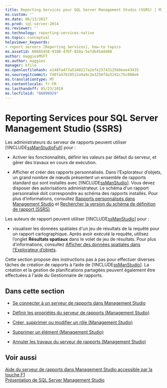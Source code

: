 ```yaml
---
title: Reporting Services pour SQL Server Management Studio (SSRS) | Microsoft Docs
ms.custom: ''
ms.date: 06/13/2017
ms.prod: sql-server-2014
ms.reviewer: ''
ms.technology: reporting-services-native
ms.topic: conceptual
helpviewer_keywords:
- report servers [Reporting Services], how-to topics
ms.assetid: 60685458-9108-47bf-820a-5e7db454d408
author: maggiesMSFT
ms.author: maggies
manager: kfile
ms.openlocfilehash: e148fa4f7a5340217a2efe2374312568eee43435
ms.sourcegitcommit: f40fa47619512a9a9c3e3258fda3242c76c008e6
ms.translationtype: MT
ms.contentlocale: fr-FR
ms.lasthandoff: 05/23/2019
ms.locfileid: "66099929"
---
```

# <a name="reporting-services-in-sql-server-management-studio-ssrs"></a>Reporting Services pour SQL Server Management Studio (SSRS)
  Les administrateurs du serveur de rapports peuvent utiliser [!INCLUDE[ssManStudioFull](../../includes/ssmanstudiofull-md.md)] pour :  
  
-   Activer les fonctionnalités, définir les valeurs par défaut du serveur, et gérer des travaux en cours de exécution.  
  
-   Afficher et créer des rapports personnalisés. Dans l’Explorateur d’objets, un grand nombre de nœuds présentent un ensemble de rapports standard qui sont installés avec [!INCLUDE[ssManStudio](../../includes/ssmanstudio-md.md)]. Vous devez disposer des autorisations administrateur. Le schéma d'un rapport personnalisé doit correspondre au schéma des rapports installés. Pour plus d’informations, consultez [Rapports personnalisés dans Management Studio](../../ssms/object/custom-reports-in-management-studio.md) et [Rechercher la version du schéma de définition de rapport &#40;SSRS&#41;](../reports/find-the-report-definition-schema-version-ssrs.md).  
  
 Les auteurs de rapport peuvent utiliser [!INCLUDE[ssManStudio](../../includes/ssmanstudio-md.md)] pour :  
  
-   visualiser les données spatiales d'un jeu de résultats de la requête pour un rapport cartographique. Après avoir exécuté la requête, utilisez l’onglet **Résultats spatiaux** dans le volet de jeu de résultats. Pour plus d’informations, consultez [Afficher des données spatiales dans l’Explorateur d’objets](../../relational-databases/scripting/view-spatial-data-in-object-explorer.md).  
  
 Cette section propose des instructions pas à pas pour effectuer diverses tâches de création de rapports à l’aide de [!INCLUDE[ssManStudio](../../includes/ssmanstudio-md.md)]. La création et la gestion de planifications partagées peuvent également être effectuées à l'aide du Gestionnaire de rapports.  
  
## <a name="in-this-section"></a>Dans cette section  
  
-   [Se connecter à un serveur de rapports dans Management Studio](connect-to-a-report-server-in-management-studio.md)  
  
-   [Définir les propriétés du serveur de rapports &#40;Management Studio&#41;](set-report-server-properties-management-studio.md)  
  
-   [Créer, supprimer ou modifier un rôle &#40;Management Studio&#41;](../security/role-definitions-create-delete-or-modify.md)  
  
-   [Supprimer un élément &#40;Management Studio&#41;](delete-an-item-management-studio.md)  
  
-   [Annuler les travaux du serveur de rapports &#40;Management Studio&#41;](cancel-report-server-jobs-management-studio.md)  
  
## <a name="see-also"></a>Voir aussi  
 [Aide du serveur de rapports dans Management Studio accessible par la touche F1](report-server-in-management-studio-f1-help.md)   
 [Présentation de SQL Server Management Studio](../../ssms/sql-server-management-studio-ssms.md)  
  
  
